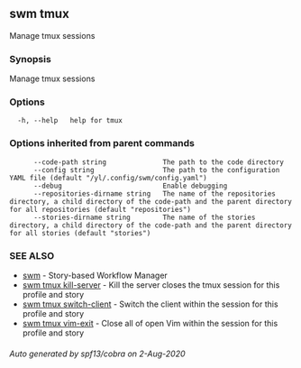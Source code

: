 ## swm tmux

Manage tmux sessions

### Synopsis

Manage tmux sessions

### Options

```
  -h, --help   help for tmux
```

### Options inherited from parent commands

```
      --code-path string              The path to the code directory
      --config string                 The path to the configuration YAML file (default "/yl/.config/swm/config.yaml")
      --debug                         Enable debugging
      --repositories-dirname string   The name of the repositories directory, a child directory of the code-path and the parent directory for all repositories (default "repositories")
      --stories-dirname string        The name of the stories directory, a child directory of the code-path and the parent directory for all stories (default "stories")
```

### SEE ALSO

* [swm](swm.md)	 - Story-based Workflow Manager
* [swm tmux kill-server](swm_tmux_kill-server.md)	 - Kill the server closes the tmux session for this profile and story
* [swm tmux switch-client](swm_tmux_switch-client.md)	 - Switch the client within the session for this profile and story
* [swm tmux vim-exit](swm_tmux_vim-exit.md)	 - Close all of open Vim within the session for this profile and story

###### Auto generated by spf13/cobra on 2-Aug-2020
